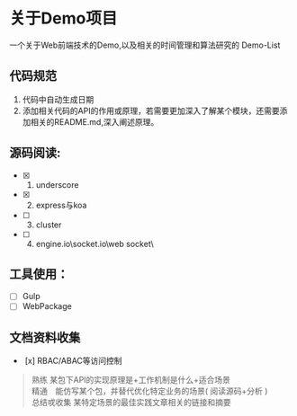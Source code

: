 # 关于Demo项目
一个关于Web前端技术的Demo,以及相关的时间管理和算法研究的 Demo-List

## 代码规范
1. 代码中自动生成日期
2. 添加相关代码的API的作用或原理，若需要更加深入了解某个模块，还需要添加相关的README.md,深入阐述原理。

## 源码阅读:
-  [x] 1. underscore
-  [x] 2. express与koa
-  [ ] 3. cluster
-  [ ] 4. engine.io\socket.io\web socket\

## 工具使用：
-  [ ] Gulp
-  [ ] WebPackage

## 文档资料收集
-  [x] RBAC/ABAC等访问控制

> 熟练  某包下API的实现原理是+工作机制是什么+适合场景 <br>
> 精通　能仿写某个包，并替代优化特定业务的场景( 阅读源码+分析 ) <br>
> 总结戓收集 某特定场景的最佳实践文章相关的链接和摘要
